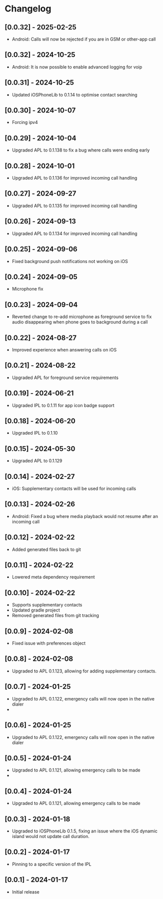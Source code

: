 # Changelog
## [0.0.32] - 2025-02-25

- Android: Calls will now be rejected if you are in GSM or other-app call

## [0.0.32] - 2024-10-25

- Android: It is now possible to enable advanced logging for voip

## [0.0.31] - 2024-10-25

- Updated iOSPhoneLib to 0.1.14 to optimise contact searching

## [0.0.30] - 2024-10-07

- Forcing ipv4

## [0.0.29] - 2024-10-04

- Upgraded APL to 0.1.138 to fix a bug where calls were ending early

## [0.0.28] - 2024-10-01

- Upgraded APL to 0.1.136 for improved incoming call handling

## [0.0.27] - 2024-09-27

- Upgraded APL to 0.1.135 for improved incoming call handling

## [0.0.26] - 2024-09-13

- Upgraded APL to 0.1.134 for improved incoming call handling
## [0.0.25] - 2024-09-06

- Fixed background push notifications not working on iOS

## [0.0.24] - 2024-09-05

- Microphone fix

## [0.0.23] - 2024-09-04

- Reverted change to re-add microphone as foreground service to fix audio disappearing when phone goes to background during a call

## [0.0.22] - 2024-08-27

- Improved experience when answering calls on iOS

## [0.0.21] - 2024-08-22

- Upgraded APL for foreground service requirements

## [0.0.19] - 2024-06-21

- Upgraded IPL to 0.1.11 for app icon badge support

## [0.0.18] - 2024-06-20

- Upgraded IPL to 0.1.10

## [0.0.15] - 2024-05-30

- Upgraded APL to 0.1.129

## [0.0.14] - 2024-02-27

- iOS: Supplementary contacts will be used for incoming calls

## [0.0.13] - 2024-02-26

- Android: Fixed a bug where media playback would not resume after an incoming call

## [0.0.12] - 2024-02-22

- Added generated files back to git

## [0.0.11] - 2024-02-22

- Lowered meta dependency requirement

## [0.0.10] - 2024-02-22

- Supports supplementary contacts
- Updated gradle project
- Removed generated files from git tracking

## [0.0.9] - 2024-02-08

- Fixed issue with preferences object

## [0.0.8] - 2024-02-08

- Upgraded to APL 0.1.123, allowing for adding supplementary contacts.

## [0.0.7] - 2024-01-25

- Upgraded to APL 0.1.122, emergency calls will now open in the native dialer
- 
## [0.0.6] - 2024-01-25

- Upgraded to APL 0.1.122, emergency calls will now open in the native dialer

## [0.0.5] - 2024-01-24

- Upgraded to APL 0.1.121, allowing emergency calls to be made
- 
## [0.0.4] - 2024-01-24

- Upgraded to APL 0.1.121, allowing emergency calls to be made

## [0.0.3] - 2024-01-18

- Upgraded to iOSPhoneLib 0.1.5, fixing an issue where the iOS dynamic island would not update call duration.

## [0.0.2] - 2024-01-17

- Pinning to a specific version of the IPL

## [0.0.1] - 2024-01-17

- Initial release